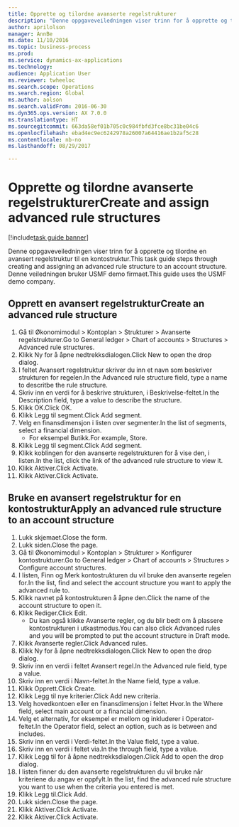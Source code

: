 ```yaml
--- 
title: Opprette og tilordne avanserte regelstrukturer
description: "Denne oppgaveveiledningen viser trinn for å opprette og tilordne en avansert regelstruktur til en kontostruktur."
author: aprilolson
manager: AnnBe
ms.date: 11/10/2016
ms.topic: business-process
ms.prod: 
ms.service: dynamics-ax-applications
ms.technology: 
audience: Application User
ms.reviewer: twheeloc
ms.search.scope: Operations
ms.search.region: Global
ms.author: aolson
ms.search.validFrom: 2016-06-30
ms.dyn365.ops.version: AX 7.0.0
ms.translationtype: HT
ms.sourcegitcommit: 663da58ef01b705c0c984fbfd3fce8bc31be04c6
ms.openlocfilehash: ebad4ec9ec6242978a26007a64416ae1b2af5c28
ms.contentlocale: nb-no
ms.lasthandoff: 08/29/2017

---
```

# <a name="create-and-assign-advanced-rule-structures"></a><span data-ttu-id="3b7fa-103">Opprette og tilordne avanserte regelstrukturer</span><span class="sxs-lookup"><span data-stu-id="3b7fa-103">Create and assign advanced rule structures</span></span>

[!include[task guide banner](../../includes/task-guide-banner.md)]

<span data-ttu-id="3b7fa-104">Denne oppgaveveiledningen viser trinn for å opprette og tilordne en avansert regelstruktur til en kontostruktur.</span><span class="sxs-lookup"><span data-stu-id="3b7fa-104">This task guide steps through creating and assigning an advanced rule structure to an account structure.</span></span> <span data-ttu-id="3b7fa-105">Denne veiledningen bruker USMF demo firmaet.</span><span class="sxs-lookup"><span data-stu-id="3b7fa-105">This guide uses the USMF demo company.</span></span>


## <a name="create-an-advanced-rule-structure"></a><span data-ttu-id="3b7fa-106">Opprett en avansert regelstruktur</span><span class="sxs-lookup"><span data-stu-id="3b7fa-106">Create an advanced rule structure</span></span>
1. <span data-ttu-id="3b7fa-107">Gå til Økonomimodul > Kontoplan > Strukturer > Avanserte regelstrukturer.</span><span class="sxs-lookup"><span data-stu-id="3b7fa-107">Go to General ledger > Chart of accounts > Structures > Advanced rule structures.</span></span>
2. <span data-ttu-id="3b7fa-108">Klikk Ny for å åpne nedtrekksdialogen.</span><span class="sxs-lookup"><span data-stu-id="3b7fa-108">Click New to open the drop dialog.</span></span>
3. <span data-ttu-id="3b7fa-109">I feltet Avansert regelstruktur skriver du inn et navn som beskriver strukturen for regelen.</span><span class="sxs-lookup"><span data-stu-id="3b7fa-109">In the Advanced rule structure field, type a name to descritbe the rule structure.</span></span>
4. <span data-ttu-id="3b7fa-110">Skriv inn en verdi for å beskrive strukturen, i Beskrivelse-feltet.</span><span class="sxs-lookup"><span data-stu-id="3b7fa-110">In the Description field, type a value to describe the structure.</span></span>
5. <span data-ttu-id="3b7fa-111">Klikk OK.</span><span class="sxs-lookup"><span data-stu-id="3b7fa-111">Click OK.</span></span>
6. <span data-ttu-id="3b7fa-112">Klikk Legg til segment.</span><span class="sxs-lookup"><span data-stu-id="3b7fa-112">Click Add segment.</span></span>
7. <span data-ttu-id="3b7fa-113">Velg en finansdimensjon i listen over segmenter.</span><span class="sxs-lookup"><span data-stu-id="3b7fa-113">In the list of segments, select a financial dimension.</span></span>
    * <span data-ttu-id="3b7fa-114">For eksempel Butikk.</span><span class="sxs-lookup"><span data-stu-id="3b7fa-114">For example, Store.</span></span>  
8. <span data-ttu-id="3b7fa-115">Klikk Legg til segment.</span><span class="sxs-lookup"><span data-stu-id="3b7fa-115">Click Add segment.</span></span>
9. <span data-ttu-id="3b7fa-116">Klikk koblingen for den avanserte regelstrukturen for å vise den, i listen.</span><span class="sxs-lookup"><span data-stu-id="3b7fa-116">In the list, click the link of the advanced rule structure to view it.</span></span>
10. <span data-ttu-id="3b7fa-117">Klikk Aktiver.</span><span class="sxs-lookup"><span data-stu-id="3b7fa-117">Click Activate.</span></span>
11. <span data-ttu-id="3b7fa-118">Klikk Aktiver.</span><span class="sxs-lookup"><span data-stu-id="3b7fa-118">Click Activate.</span></span>

## <a name="apply-an-advanced-rule-structure-to-an-account-structure"></a><span data-ttu-id="3b7fa-119">Bruke en avansert regelstruktur for en kontostruktur</span><span class="sxs-lookup"><span data-stu-id="3b7fa-119">Apply an advanced rule structure to an account structure</span></span>
1. <span data-ttu-id="3b7fa-120">Lukk skjemaet.</span><span class="sxs-lookup"><span data-stu-id="3b7fa-120">Close the form.</span></span>
2. <span data-ttu-id="3b7fa-121">Lukk siden.</span><span class="sxs-lookup"><span data-stu-id="3b7fa-121">Close the page.</span></span>
3. <span data-ttu-id="3b7fa-122">Gå til Økonomimodul > Kontoplan > Strukturer > Konfigurer kontostrukturer.</span><span class="sxs-lookup"><span data-stu-id="3b7fa-122">Go to General ledger > Chart of accounts > Structures > Configure account structures.</span></span>
4. <span data-ttu-id="3b7fa-123">I listen, Finn og Merk kontostrukturen du vil bruke den avanserte regelen for.</span><span class="sxs-lookup"><span data-stu-id="3b7fa-123">In the list, find and select the account structure you want to apply the advanced rule to.</span></span>
5. <span data-ttu-id="3b7fa-124">Klikk navnet på kontostrukturen å åpne den.</span><span class="sxs-lookup"><span data-stu-id="3b7fa-124">Click the name of the account structure to open it.</span></span>
6. <span data-ttu-id="3b7fa-125">Klikk Rediger.</span><span class="sxs-lookup"><span data-stu-id="3b7fa-125">Click Edit.</span></span>
    * <span data-ttu-id="3b7fa-126">Du kan også klikke Avanserte regler, og du blir bedt om å plassere kontostrukturen i utkastmodus.</span><span class="sxs-lookup"><span data-stu-id="3b7fa-126">You can also click Advanced rules and you will be prompted to put the account structure in Draft mode.</span></span>  
7. <span data-ttu-id="3b7fa-127">Klikk Avanserte regler.</span><span class="sxs-lookup"><span data-stu-id="3b7fa-127">Click Advanced rules.</span></span>
8. <span data-ttu-id="3b7fa-128">Klikk Ny for å åpne nedtrekksdialogen.</span><span class="sxs-lookup"><span data-stu-id="3b7fa-128">Click New to open the drop dialog.</span></span>
9. <span data-ttu-id="3b7fa-129">Skriv inn en verdi i feltet Avansert regel.</span><span class="sxs-lookup"><span data-stu-id="3b7fa-129">In the Advanced rule field, type a value.</span></span>
10. <span data-ttu-id="3b7fa-130">Skriv inn en verdi i Navn-feltet.</span><span class="sxs-lookup"><span data-stu-id="3b7fa-130">In the Name field, type a value.</span></span>
11. <span data-ttu-id="3b7fa-131">Klikk Opprett.</span><span class="sxs-lookup"><span data-stu-id="3b7fa-131">Click Create.</span></span>
12. <span data-ttu-id="3b7fa-132">Klikk Legg til nye kriterier.</span><span class="sxs-lookup"><span data-stu-id="3b7fa-132">Click Add new criteria.</span></span>
13. <span data-ttu-id="3b7fa-133">Velg hovedkontoen eller en finansdimensjon i feltet Hvor.</span><span class="sxs-lookup"><span data-stu-id="3b7fa-133">In the Where field, select main account or a financial dimension.</span></span>
14. <span data-ttu-id="3b7fa-134">Velg et alternativ, for eksempel er mellom og inkluderer i Operator-feltet.</span><span class="sxs-lookup"><span data-stu-id="3b7fa-134">In the Operator field, select an option, such as is between and includes.</span></span>
15. <span data-ttu-id="3b7fa-135">Skriv inn en verdi i Verdi-feltet.</span><span class="sxs-lookup"><span data-stu-id="3b7fa-135">In the Value field, type a value.</span></span>
16. <span data-ttu-id="3b7fa-136">Skriv inn en verdi i feltet via.</span><span class="sxs-lookup"><span data-stu-id="3b7fa-136">In the through field, type a value.</span></span>
17. <span data-ttu-id="3b7fa-137">Klikk Legg til for å åpne nedtrekksdialogen.</span><span class="sxs-lookup"><span data-stu-id="3b7fa-137">Click Add to open the drop dialog.</span></span>
18. <span data-ttu-id="3b7fa-138">I listen finner du den avanserte regelstrukturen du vil bruke når kriteriene du angav er oppfylt.</span><span class="sxs-lookup"><span data-stu-id="3b7fa-138">In the list, find the advanced rule structure you want to use when the criteria you entered is met.</span></span>
19. <span data-ttu-id="3b7fa-139">Klikk Legg til.</span><span class="sxs-lookup"><span data-stu-id="3b7fa-139">Click Add.</span></span>
20. <span data-ttu-id="3b7fa-140">Lukk siden.</span><span class="sxs-lookup"><span data-stu-id="3b7fa-140">Close the page.</span></span>
21. <span data-ttu-id="3b7fa-141">Klikk Aktiver.</span><span class="sxs-lookup"><span data-stu-id="3b7fa-141">Click Activate.</span></span>
22. <span data-ttu-id="3b7fa-142">Klikk Aktiver.</span><span class="sxs-lookup"><span data-stu-id="3b7fa-142">Click Activate.</span></span>


